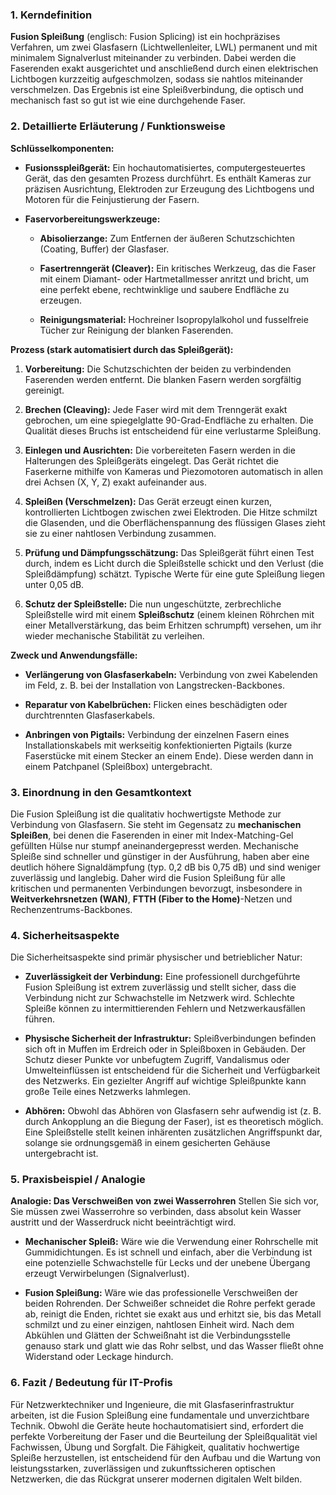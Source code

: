 ### 1. Kerndefinition

**Fusion Spleißung** (englisch: Fusion Splicing) ist ein hochpräzises Verfahren, um zwei Glasfasern (Lichtwellenleiter, LWL) permanent und mit minimalem Signalverlust miteinander zu verbinden. Dabei werden die Faserenden exakt ausgerichtet und anschließend durch einen elektrischen Lichtbogen kurzzeitig aufgeschmolzen, sodass sie nahtlos miteinander verschmelzen. Das Ergebnis ist eine Spleißverbindung, die optisch und mechanisch fast so gut ist wie eine durchgehende Faser.

### 2. Detaillierte Erläuterung / Funktionsweise

**Schlüsselkomponenten:**

- **Fusionsspleißgerät:** Ein hochautomatisiertes, computergesteuertes Gerät, das den gesamten Prozess durchführt. Es enthält Kameras zur präzisen Ausrichtung, Elektroden zur Erzeugung des Lichtbogens und Motoren für die Feinjustierung der Fasern.
    
- **Faservorbereitungswerkzeuge:**
    
    - **Abisolierzange:** Zum Entfernen der äußeren Schutzschichten (Coating, Buffer) der Glasfaser.
        
    - **Fasertrenngerät (Cleaver):** Ein kritisches Werkzeug, das die Faser mit einem Diamant- oder Hartmetallmesser anritzt und bricht, um eine perfekt ebene, rechtwinklige und saubere Endfläche zu erzeugen.
        
    - **Reinigungsmaterial:** Hochreiner Isopropylalkohol und fusselfreie Tücher zur Reinigung der blanken Faserenden.
        

**Prozess (stark automatisiert durch das Spleißgerät):**

1. **Vorbereitung:** Die Schutzschichten der beiden zu verbindenden Faserenden werden entfernt. Die blanken Fasern werden sorgfältig gereinigt.
    
2. **Brechen (Cleaving):** Jede Faser wird mit dem Trenngerät exakt gebrochen, um eine spiegelglatte 90-Grad-Endfläche zu erhalten. Die Qualität dieses Bruchs ist entscheidend für eine verlustarme Spleißung.
    
3. **Einlegen und Ausrichten:** Die vorbereiteten Fasern werden in die Halterungen des Spleißgeräts eingelegt. Das Gerät richtet die Faserkerne mithilfe von Kameras und Piezomotoren automatisch in allen drei Achsen (X, Y, Z) exakt aufeinander aus.
    
4. **Spleißen (Verschmelzen):** Das Gerät erzeugt einen kurzen, kontrollierten Lichtbogen zwischen zwei Elektroden. Die Hitze schmilzt die Glasenden, und die Oberflächenspannung des flüssigen Glases zieht sie zu einer nahtlosen Verbindung zusammen.
    
5. **Prüfung und Dämpfungsschätzung:** Das Spleißgerät führt einen Test durch, indem es Licht durch die Spleißstelle schickt und den Verlust (die Spleißdämpfung) schätzt. Typische Werte für eine gute Spleißung liegen unter 0,05 dB.
    
6. **Schutz der Spleißstelle:** Die nun ungeschützte, zerbrechliche Spleißstelle wird mit einem **Spleißschutz** (einem kleinen Röhrchen mit einer Metallverstärkung, das beim Erhitzen schrumpft) versehen, um ihr wieder mechanische Stabilität zu verleihen.
    

**Zweck und Anwendungsfälle:**

- **Verlängerung von Glasfaserkabeln:** Verbindung von zwei Kabelenden im Feld, z. B. bei der Installation von Langstrecken-Backbones.
    
- **Reparatur von Kabelbrüchen:** Flicken eines beschädigten oder durchtrennten Glasfaserkabels.
    
- **Anbringen von Pigtails:** Verbindung der einzelnen Fasern eines Installationskabels mit werkseitig konfektionierten Pigtails (kurze Faserstücke mit einem Stecker an einem Ende). Diese werden dann in einem Patchpanel (Spleißbox) untergebracht.
    

### 3. Einordnung in den Gesamtkontext

Die Fusion Spleißung ist die qualitativ hochwertigste Methode zur Verbindung von Glasfasern. Sie steht im Gegensatz zu **mechanischen Spleißen**, bei denen die Faserenden in einer mit Index-Matching-Gel gefüllten Hülse nur stumpf aneinandergepresst werden. Mechanische Spleiße sind schneller und günstiger in der Ausführung, haben aber eine deutlich höhere Signaldämpfung (typ. 0,2 dB bis 0,75 dB) und sind weniger zuverlässig und langlebig. Daher wird die Fusion Spleißung für alle kritischen und permanenten Verbindungen bevorzugt, insbesondere in **Weitverkehrsnetzen (WAN)**, **FTTH (Fiber to the Home)**-Netzen und Rechenzentrums-Backbones.

### 4. Sicherheitsaspekte

Die Sicherheitsaspekte sind primär physischer und betrieblicher Natur:

- **Zuverlässigkeit der Verbindung:** Eine professionell durchgeführte Fusion Spleißung ist extrem zuverlässig und stellt sicher, dass die Verbindung nicht zur Schwachstelle im Netzwerk wird. Schlechte Spleiße können zu intermittierenden Fehlern und Netzwerkausfällen führen.
    
- **Physische Sicherheit der Infrastruktur:** Spleißverbindungen befinden sich oft in Muffen im Erdreich oder in Spleißboxen in Gebäuden. Der Schutz dieser Punkte vor unbefugtem Zugriff, Vandalismus oder Umwelteinflüssen ist entscheidend für die Sicherheit und Verfügbarkeit des Netzwerks. Ein gezielter Angriff auf wichtige Spleißpunkte kann große Teile eines Netzwerks lahmlegen.
    
- **Abhören:** Obwohl das Abhören von Glasfasern sehr aufwendig ist (z. B. durch Ankopplung an die Biegung der Faser), ist es theoretisch möglich. Eine Spleißstelle stellt keinen inhärenten zusätzlichen Angriffspunkt dar, solange sie ordnungsgemäß in einem gesicherten Gehäuse untergebracht ist.
    

### 5. Praxisbeispiel / Analogie

**Analogie: Das Verschweißen von zwei Wasserrohren** Stellen Sie sich vor, Sie müssen zwei Wasserrohre so verbinden, dass absolut kein Wasser austritt und der Wasserdruck nicht beeinträchtigt wird.

- **Mechanischer Spleiß:** Wäre wie die Verwendung einer Rohrschelle mit Gummidichtungen. Es ist schnell und einfach, aber die Verbindung ist eine potenzielle Schwachstelle für Lecks und der unebene Übergang erzeugt Verwirbelungen (Signalverlust).
    
- **Fusion Spleißung:** Wäre wie das professionelle Verschweißen der beiden Rohrenden. Der Schweißer schneidet die Rohre perfekt gerade ab, reinigt die Enden, richtet sie exakt aus und erhitzt sie, bis das Metall schmilzt und zu einer einzigen, nahtlosen Einheit wird. Nach dem Abkühlen und Glätten der Schweißnaht ist die Verbindungsstelle genauso stark und glatt wie das Rohr selbst, und das Wasser fließt ohne Widerstand oder Leckage hindurch.
    

### 6. Fazit / Bedeutung für IT-Profis

Für Netzwerktechniker und Ingenieure, die mit Glasfaserinfrastruktur arbeiten, ist die Fusion Spleißung eine fundamentale und unverzichtbare Technik. Obwohl die Geräte heute hochautomatisiert sind, erfordert die perfekte Vorbereitung der Faser und die Beurteilung der Spleißqualität viel Fachwissen, Übung und Sorgfalt. Die Fähigkeit, qualitativ hochwertige Spleiße herzustellen, ist entscheidend für den Aufbau und die Wartung von leistungsstarken, zuverlässigen und zukunftssicheren optischen Netzwerken, die das Rückgrat unserer modernen digitalen Welt bilden.